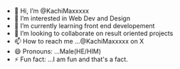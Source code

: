 - 👋 Hi, I’m @KachiMaxxxxx
- 👀 I’m interested in Web Dev and Design
- 🌱 I’m currently learning front end developement
- 💞️ I’m looking to collaborate on result oriented projects
- 📫 How to reach me ...@KachiMaxxxxx on X
- 😄 Pronouns: ...Male(HE/HIM)
- ⚡ Fun fact: ...I am fun and that's a fact.

<!---
KachiMaxxxxx/KachiMaxxxxx is a ✨ special ✨ repository because its `README.md` (this file) appears on your GitHub profile.
You can click the Preview link to take a look at your changes.
--->
